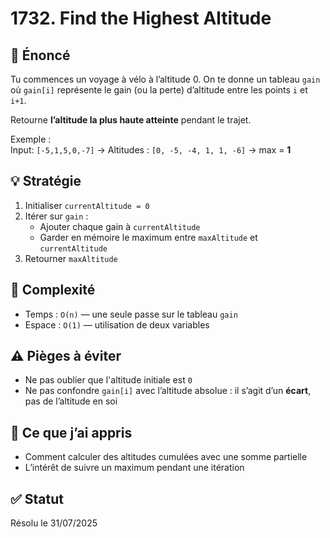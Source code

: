 # 1732. Find the Highest Altitude

## 📝 Énoncé

Tu commences un voyage à vélo à l’altitude 0. On te donne un tableau `gain` où `gain[i]` représente le gain (ou la perte) d’altitude entre les points `i` et `i+1`.

Retourne **l’altitude la plus haute atteinte** pendant le trajet.

Exemple :  
Input: `[-5,1,5,0,-7]` → Altitudes : `[0, -5, -4, 1, 1, -6]` → max = **1**

## 💡 Stratégie

1. Initialiser `currentAltitude = 0`
2. Itérer sur `gain` :
   - Ajouter chaque gain à `currentAltitude`
   - Garder en mémoire le maximum entre `maxAltitude` et `currentAltitude`
3. Retourner `maxAltitude`

## 🧠 Complexité

- Temps : `O(n)` — une seule passe sur le tableau `gain`
- Espace : `O(1)` — utilisation de deux variables

## ⚠️ Pièges à éviter

- Ne pas oublier que l'altitude initiale est `0`
- Ne pas confondre `gain[i]` avec l’altitude absolue : il s’agit d’un **écart**, pas de l’altitude en soi

## 💬 Ce que j’ai appris

- Comment calculer des altitudes cumulées avec une somme partielle
- L’intérêt de suivre un maximum pendant une itération

## ✅ Statut

Résolu le 31/07/2025